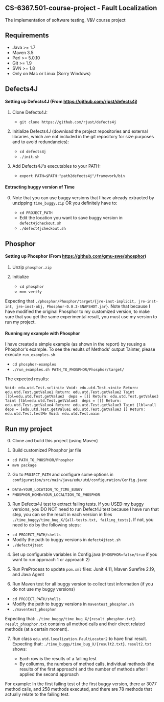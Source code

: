 CS-6367.501-course-project - Fault Localization
----------------
The implementation of software testing, V&amp;V course project

Requirements
----------------
 - Java >= 1.7
 - Maven 3.5
 - Perl >= 5.0.10
 - Git >= 1.9
 - SVN >= 1.8
 - Only on Mac or Linux (Sorry Windows)
 
Defects4J
----------------
#### Setting up Defects4J (From https://github.com/rjust/defects4j)
1. Clone Defects4J:
   
   - `git clone https://github.com/rjust/defects4j`

2. Initialize Defects4J (download the project repositories and external libraries, which are not included in the git repository for size purposes and to avoid redundancies):
   
   - `cd defects4j`
    - `./init.sh`

3. Add Defects4J's executables to your PATH:
    - `export PATH=$PATH:"path2defects4j"/framework/bin`
#### Extracting buggy version of Time
0. Note that you can use buggy versions that I have already extracted by unzipping `time_buggy.zip` OR you definitely have to: 
    
    - `cd PROJECT_PATH`
    - Edit the location you want to save buggy version in  `defect4jcheckout.sh`
    - `./defect4jcheckout.sh`
    
Phosphor 
----------------
#### Setting up Phosphor (From https://github.com/gmu-swe/phosphor)
1. Unzip `phosphor.zip`
2. Initialize 
   
   - `cd phosphor`
    - `mvn verify`
    
Expecting that `./phosphor/Phosphor/target/{jre-inst-implicit, jre-inst-int, jre-inst-obj, Phosphor-0.0.3-SNAPSHOT.jar}`.
Note that because I have modified the original Phosphor to my customized version, to make sure that you get the same experimental result, you must use my version to run my project.
#### Running my example with Phosphor
I have created a simple example (as shown in the report) by reusing a Phosphor's example. To see the results of Methods' output Tainter, please execute `run_examples.sh`
	
   - `cd phosphor-examples`
   - `./run_examples.sh PATH_TO_PHOSPHOR/Phosphor/target/`
    
The expected results:

`Void: edu.utd.Test.<clinit>
Void: edu.utd.Test.<init>
Return: edu.utd.Test.getValue1
Return: edu.utd.Test.getValue2
Taint [lbl=edu.utd.Test.getValue2  deps = []]
Return: edu.utd.Test.getValue3
Taint [lbl=edu.utd.Test.getValue3  deps = []]
Return: edu.utd.Test.getValue4
Return: edu.utd.Test.getValue3
Taint [lbl=null  deps = [edu.utd.Test.getValue1 edu.utd.Test.getValue3 ]]
Return: edu.utd.Test.testMe
Void: edu.utd.Test.main`

Run my project
----------------

0. Clone and build this project (using Maven)

1. Build customized Phosphor jar file
  - `cd PATH_TO_PHOSPHOR/Phosphor`
  - `mvn package`
  
2. Go to `PROJECT_PATH` and configure some options in `configuration/src/main/java/edu/utd/configuration/Config.java`:
  - `DATA=YOUR_LOCATION_TO_TIME_BUGGY`
  - `PHOSPHOR_HOME=YOUR_LOCALTION_TO_PHOSPHOR`

3. Run Defects4J test to extract failing tests. If you USED my buggy versions, you DO NOT need to run Defect4J test because I have run that step, you can se the result in each version in files `./time_buggy/time_bug_X/{all-tests.txt, failing_tests}`. If not, you need to do by the following steps:

 - `cd PROJECT_PATH/shells`
 - Modify the path to buggy versions in `defect4jtest.sh`
 - `./defect4jtest`
 
4. Set up configurable variables in Config.java (`PHOSPHOR=false/true` if you want to run approach 1 or approach 2)

5. Run PreProcess to update `pom.xml` files: Junit 4.11, Maven Surefire 2.19, and Java Agent

6. Run Maven test for all buggy version to collect test information (if you do not use my buggy versions)
  
  - `cd PROJECT_PATH/shells`
  - Modify the path to buggy versions in `maventest_phosphor.sh`
  - `./maventest_phosphor`

Expecting that: `./time_buggy/time_bug_X/{result_phosphor.txt}`. `result_phosphor.txt` contains all method calls and their direct related methods (at a certain moment).

7. Run class `edu.utd.localization.FaultLocator2` to have final result. Expecting that: `./time_buggy/time_bug_X/{result2.txt}`. `result2.txt` shows:
	 
	 - Each row is the results of a failing test
	 - By collumns, the numbers of method calls, individual methods (the results of the first approach) and the number of methods after I applied the second approach

For example: In the first failing test of the first buggy version, there ar 3077 method calls, and 258 methods executed, and there are 78 methods that actually relate to the failing test.



